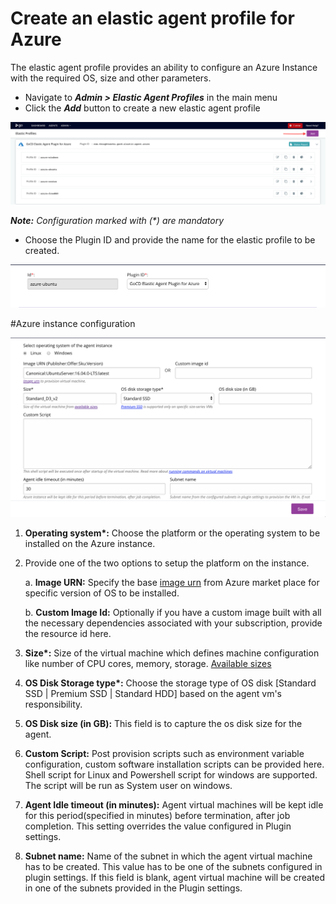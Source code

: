# Create an elastic agent profile for Azure
The elastic agent profile provides an ability to configure an Azure Instance with the required OS, size and other parameters.

* Navigate to **_Admin > Elastic Agent Profiles_** in the main menu
* Click the **_Add_** button to create a new elastic agent profile

![Alt text](readme-screenshots/azure/elastic_profile/profile_listing.png?raw=true "Elastic Profile")

**_Note:_** *Configuration marked with (\*) are mandatory*

* Choose the Plugin ID and provide the name for the elastic profile to be created.

![Alt text](readme-screenshots/azure/elastic_profile/elastic_profile_1.png?raw=true "Elastic Profile")

#Azure instance configuration

![Alt text](readme-screenshots/azure/elastic_profile/elastic_profile_2.png?raw=true "Elastic Profile")

1. **Operating system\*:** Choose the platform or the operating system to be installed on the Azure instance.

2. Provide one of the two options to setup the platform on the instance.

    a. **Image URN:** Specify the base [image urn](https://docs.microsoft.com/en-us/azure/virtual-machines/windows/cli-ps-findimage#terminology) from Azure market place for specific version of OS to be installed.

    b. **Custom Image Id:** Optionally if you have a custom image built with all the necessary dependencies associated with your subscription, provide the resource id here.

3. **Size\*:** Size of the virtual machine which defines machine configuration like number of CPU cores, memory, storage. [Available sizes](https://docs.microsoft.com/en-us/azure/cloud-services/cloud-services-sizes-specs)

4. **OS Disk Storage type\*:** Choose the storage type of OS disk [Standard SSD | Premium SSD | Standard HDD] based on the agent vm's responsibility.

5. **OS Disk size (in GB):** This field is to capture the os disk size for the agent.

6. **Custom Script:** Post provision scripts such as environment variable configuration, custom software installation scripts can be provided here.
                       Shell script for Linux and Powershell script for windows are supported. The script will be run as System user on windows.

7. **Agent Idle timeout (in minutes):** Agent virtual machines will be kept idle for this period(specified in minutes) before termination, after job completion. This setting overrides the value configured in Plugin settings.

8. **Subnet name:** Name of the subnet in which the agent virtual machine has to be created. This value has to be one of the subnets configured in plugin settings. If this field is blank, agent virtual machine will be created in one of the subnets provided in the Plugin settings.

